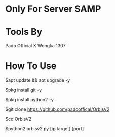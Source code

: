 # Only For Server SAMP

# Tools By
Pado Official X Wongka 1307

# How To Use
$apt update && apt upgrade -y

$pkg install git -y

$pkg install python2 -y

$git clone https://github.com/padooffical/OrbisV2

$cd OrbisV2

$python2 orbisv2.py [ip target] [port]
